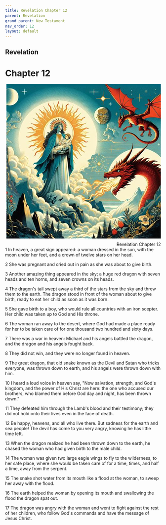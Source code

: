 ```yaml
---
title: Revelation Chapter 12
parent: Revelation
grand_parent: New Testament
nav_order: 12
layout: default
---
```


## Revelation

# Chapter 12

<div style="clear: both; text-align: right;">
    <img src="/assets/Image/Revelation/500/12.jpg" alt="Revelation Chapter 12" class="chapter-image" style="max-width: 100%; height: auto; float: right; margin: 0 0 10px 10px; padding-left: 10%;">
    <figcaption style="font-size: 14px;">Revelation Chapter 12</figcaption>
</div>
1 In heaven, a great sign appeared: a woman dressed in the sun, with the moon under her feet, and a crown of twelve stars on her head.

2 She was pregnant and cried out in pain as she was about to give birth.

3 Another amazing thing appeared in the sky; a huge red dragon with seven heads and ten horns, and seven crowns on its heads.

4 The dragon's tail swept away a third of the stars from the sky and threw them to the earth. The dragon stood in front of the woman about to give birth, ready to eat her child as soon as it was born.

5 She gave birth to a boy, who would rule all countries with an iron scepter. Her child was taken up to God and His throne.

6 The woman ran away to the desert, where God had made a place ready for her to be taken care of for one thousand two hundred and sixty days.

7 There was a war in heaven: Michael and his angels battled the dragon, and the dragon and his angels fought back.

8 They did not win, and they were no longer found in heaven.

9 The great dragon, that old snake known as the Devil and Satan who tricks everyone, was thrown down to earth, and his angels were thrown down with him.

10 I heard a loud voice in heaven say, "Now salvation, strength, and God's kingdom, and the power of His Christ are here: the one who accused our brothers, who blamed them before God day and night, has been thrown down."

11 They defeated him through the Lamb's blood and their testimony; they did not hold onto their lives even in the face of death.

12 Be happy, heavens, and all who live there. But sadness for the earth and sea people! The devil has come to you very angry, knowing he has little time left.

13 When the dragon realized he had been thrown down to the earth, he chased the woman who had given birth to the male child.

14 The woman was given two large eagle wings to fly to the wilderness, to her safe place, where she would be taken care of for a time, times, and half a time, away from the serpent.

15 The snake shot water from its mouth like a flood at the woman, to sweep her away with the flood.

16 The earth helped the woman by opening its mouth and swallowing the flood the dragon spat out.

17 The dragon was angry with the woman and went to fight against the rest of her children, who follow God's commands and have the message of Jesus Christ.


